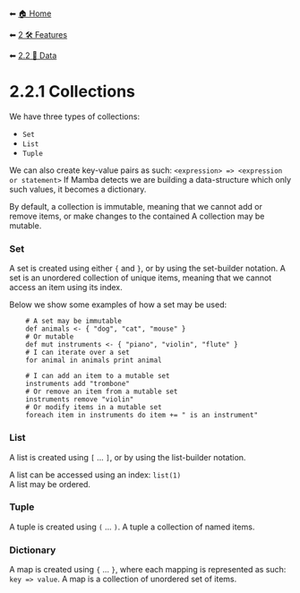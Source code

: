 ⬅ [🏠 Home](../../README.md)

⬅ [2 🛠 Features](../README.md)

⬅ [2.2 📝 Data](README.md)

# 2.2.1 Collections

We have three types of collections:
- `Set`
- `List`
- `Tuple`

We can also create key-value pairs as such:
`<expression> => <expression or statement>`
If Mamba detects we are building a data-structure which only such values, it becomes a dictionary.

By default, a collection is immutable, meaning that we cannot add or remove items, or make changes to the contained
A collection may be mutable.

### Set

A set is created using either `{` and `}`, or by using the set-builder notation.
A set is an unordered collection of unique items, meaning that we cannot access an item using its index.

Below we show some examples of how a set may be used:
```
    # A set may be immutable
    def animals <- { "dog", "cat", "mouse" }
    # Or mutable
    def mut instruments <- { "piano", "violin", "flute" }      
    # I can iterate over a set
    for animal in animals print animal
    
    # I can add an item to a mutable set
    instruments add "trombone"
    # Or remove an item from a mutable set
    instruments remove "violin"
    # Or modify items in a mutable set
    foreach item in instruments do item += " is an instrument"
```

### List
A list is created using `[` ... `]`, or by using the list-builder notation.

A list can be accessed using an index: `list(1)`\
A list may be ordered.

### Tuple

A tuple is created using `(` ... `)`.
A tuple a collection of named items.

### Dictionary

A map is created using `{` ... `}`, where each mapping is represented as such: `key => value`.
A map is a collection of unordered set of items.
